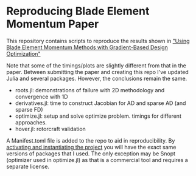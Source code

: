 # Reproducing Blade Element Momentum Paper

This repository contains scripts to reproduce the results shown in ["Using Blade Element Momentum Methods with Gradient-Based Design Optimization"](http://flow.byu.edu/publications/)

Note that some of the timings/plots are slightly different from that in the paper.  Between submitting the paper and creating this repo I've updated Julia and several packages.  However, the conclusions remain the same.

- roots.jl: demonstrations of failure with 2D methodology and convergence with 1D
- derivatives.jl: time to construct Jacobian for AD and sparse AD (and sparse FD)
- optimize.jl: setup and solve optimize problem.  timings for different approaches.
- hover.jl: rotorcraft validation

A Manifest.toml file is added to the repo to aid in reproducibility.  By [activating and instantiating the project](https://julialang.github.io/Pkg.jl/v1/environments/#Using-someone-else's-project-1) you will have the exact same versions of packages that I used.  The only exception may be Snopt (optimizer used in optimize.jl) as that is a commercial tool and requires a separate license.


